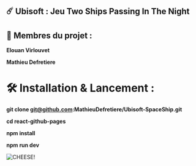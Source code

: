 ## ☄️ Ubisoft : Jeu Two Ships Passing In The Night

## 👤 Membres du projet :

**Elouan Virlouvet**

**Mathieu Defretiere**

# 🛠️ Installation & Lancement :

**git clone git@github.com:MathieuDefretiere/Ubisoft-SpaceShip.git**

**cd react-github-pages**

**npm install**

**npm run dev**

![CHEESE!](./Ubisoft-SpaceShip/img.png)
